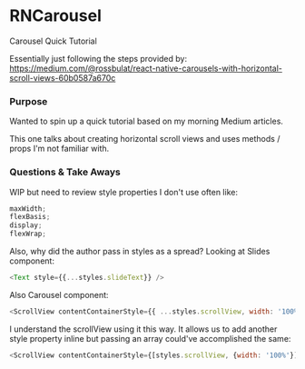 # RNCarousel

Carousel Quick Tutorial

Essentially just following the steps provided by:
https://medium.com/@rossbulat/react-native-carousels-with-horizontal-scroll-views-60b0587a670c

### Purpose

Wanted to spin up a quick tutorial based on my morning Medium articles.

This one talks about creating horizontal scroll views and uses methods / props I'm not familiar with.

### Questions & Take Aways

WIP but need to review style properties I don't use often like:

```js
maxWidth;
flexBasis;
display;
flexWrap;
```

Also, why did the author pass in styles as a spread? Looking at Slides component:

```js
<Text style={{...styles.slideText}} />
```

Also Carousel component:

```js
<ScrollView contentContainerStyle={{ ...styles.scrollView, width: '100%'}}>
```

I understand the scrollView using it this way. It allows us to add another style property inline but passing an array could've accomplished the same:

```js
<ScrollView contentContainerStyle={[styles.scrollView, {width: '100%'}]}>
```
